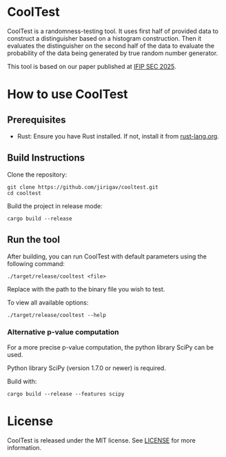 # CoolTest

CoolTest is a randomness-testing tool. It uses first half of provided data to construct a distinguisher based on a histogram construction. Then it evaluates the distinguisher on the second half of the data to evaluate the probability of the data being generated by true random number generator.

This tool is based on our paper published at [IFIP SEC 2025](https://link.springer.com/chapter/10.1007/978-3-031-92886-4_1). 


# How to use CoolTest

## Prerequisites

- Rust: Ensure you have Rust installed. If not, install it from [rust-lang.org](https://rust-lang.org).

## Build Instructions

Clone the repository:

```
git clone https://github.com/jirigav/cooltest.git
cd cooltest
```

Build the project in release mode:

```
cargo build --release
```

## Run the tool

After building, you can run CoolTest with default parameters using the following command:

```
./target/release/cooltest <file>
```

Replace <file> with the path to the binary file you wish to test.

To view all available options:

```
./target/release/cooltest --help
```

### Alternative p-value computation

For a more precise p-value computation, the python library SciPy can be used. 

Python library SciPy (version 1.7.0 or newer) is required.

Build with:

```
cargo build --release --features scipy
```


# License
CoolTest is released under the MIT license. See [LICENSE](LICENSE) for more information.